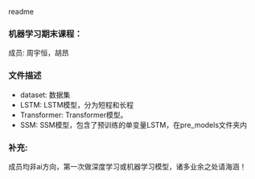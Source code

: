 readme
### 机器学习期末课程：

成员: 周宇恒，胡昂



### 文件描述

- dataset: 数据集
- LSTM: LSTM模型，分为短程和长程
- Transformer:  Transformer模型。
- SSM: SSM模型，包含了预训练的单变量LSTM，在pre_models文件夹内



### 补充:

成员均非ai方向，第一次做深度学习或机器学习模型，诸多业余之处请海涵！

